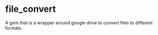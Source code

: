 file_convert
============
A gem that is a wrapper around google drive to convert files to different formats.


